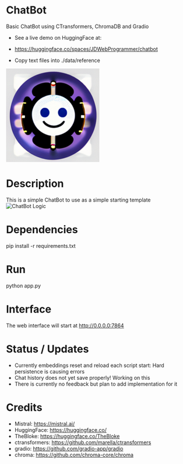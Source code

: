
# ChatBot
Basic ChatBot using CTransformers, ChromaDB and Gradio
- See a live demo on HuggingFace at:
- https://huggingface.co/spaces/JDWebProgrammer/chatbot

- Copy text files into ./data/reference

![ChatBot](./assets/chatbot.png "ChatBot")




# Description
This is a simple ChatBot to use as a simple starting template
![ChatBot Logic](./assets/logic.png "ChatBot Logic")

# Dependencies
pip install -r requirements.txt

# Run
python app.py

# Interface
The web interface will start at http://0.0.0.0:7864


# Status / Updates
- Currently embeddings reset and reload each script start: Hard persistence is causing errors
- Chat history does not yet save properly! Working on this
- There is currently no feedback but plan to add implementation for it


# Credits
- Mistral: https://mistral.ai/
- HuggingFace: https://huggingface.co/
- TheBloke: https://huggingface.co/TheBloke
- ctransformers: https://github.com/marella/ctransformers
- gradio: https://github.com/gradio-app/gradio
- chroma: https://github.com/chroma-core/chroma



